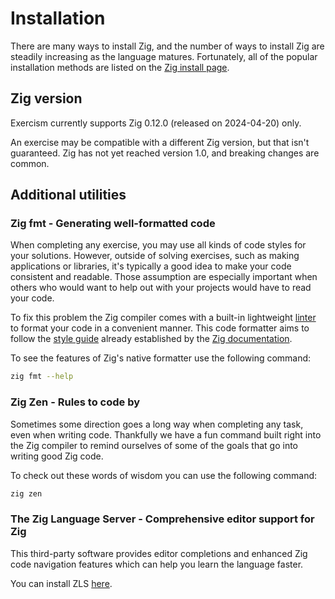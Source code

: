 # Installation

There are many ways to install Zig, and the number of ways to install Zig are steadily increasing as the language matures.
Fortunately, all of the popular installation methods are listed on the [Zig install page][install-zig].

## Zig version

Exercism currently supports Zig 0.12.0 (released on 2024-04-20) only.

An exercise may be compatible with a different Zig version, but that isn't guaranteed.
Zig has not yet reached version 1.0, and breaking changes are common.

## Additional utilities

### Zig fmt - Generating well-formatted code

When completing any exercise, you may use all kinds of code styles for your solutions.
However, outside of solving exercises, such as making applications or libraries, it's typically a good idea to make your code consistent and readable.
Those assumption are especially important when others who would want to help out with your projects would have to read your code.

To fix this problem the Zig compiler comes with a built-in lightweight [linter][linters] to format your code in a convenient manner.
This code formatter aims to follow the [style guide][style-guide] already established by the [Zig documentation][documentation].

To see the features of Zig's native formatter use the following command:

```bash
zig fmt --help
```

### Zig Zen - Rules to code by

Sometimes some direction goes a long way when completing any task, even when writing code.
Thankfully we have a fun command built right into the Zig compiler to remind ourselves of some of the goals that go into writing good Zig code.

To check out these words of wisdom you can use the following command:

```bash
zig zen
```

### The Zig Language Server - Comprehensive editor support for Zig

This third-party software provides editor completions and enhanced Zig code navigation features which can help you learn the language faster.

You can install ZLS [here][install-zls].

[documentation]: https://ziglang.org/documentation/0.12.0/
[install-zig]: https://ziglang.org/download/
[linters]: https://en.wikipedia.org/wiki/Lint_(software)
[style-guide]: https://ziglang.org/documentation/0.12.0/#Style-Guide
[install-zls]: https://install.zigtools.org/
